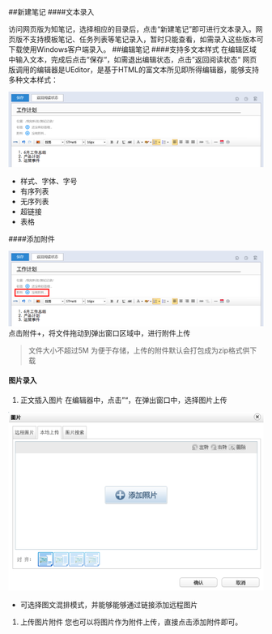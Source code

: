 ##新建笔记
####文本录入

访问网页版为知笔记，选择相应的目录后，点击“新建笔记”即可进行文本录入。网页版不支持模板笔记、任务列表等笔记录入，暂时只能查看，如需录入这些版本可下载使用Windows客户端录入。
##编辑笔记
####支持多文本样式
在编辑区域中输入文本，完成后点击“保存“，如需退出编辑状态，点击”返回阅读状态“
网页版调用的编辑器是UEditor，是基于HTML的富文本所见即所得编辑器，能够支持多种文本样式：

![文本录入](img/newpageweb-Ueditor.png)

 * 样式、字体、字号
 * 有序列表
 * 无序列表
 * 超链接
 * 表格

####添加附件

![添加附件](img/newpageweb-attachment.png)
点击附件+，将文件拖动到弹出窗口区域中，进行附件上传
 > 文件大小不超过5M
 > 为便于存储，上传的附件默认会打包成为zip格式供下载

#### 图片录入

1. 正文插入图片
在编辑器中，点击”“，在弹出窗口中，选择图片上传

![插入图片](img/newpageweb-image.png)
 * 可选择图文混排模式，并能够能够通过链接添加远程图片
1. 上传图片附件
您也可以将图片作为附件上传，直接点击添加附件即可。
